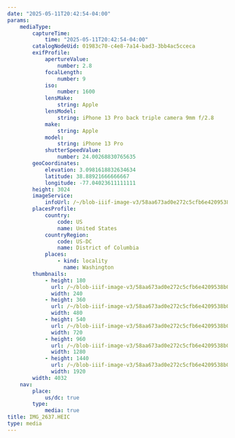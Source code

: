 ```yaml
---
date: "2025-05-11T20:42:54-04:00"
params:
    mediaType:
        captureTime:
            time: "2025-05-11T20:42:54-04:00"
        catalogNodeUid: 01983c70-c4e8-7a14-bad3-3bb4ac5cceca
        exifProfile:
            apertureValue:
                number: 2.8
            focalLength:
                number: 9
            iso:
                number: 1600
            lensMake:
                string: Apple
            lensModel:
                string: iPhone 13 Pro back triple camera 9mm f/2.8
            make:
                string: Apple
            model:
                string: iPhone 13 Pro
            shutterSpeedValue:
                number: 24.00268830765635
        geoCoordinates:
            elevation: 3.0981618832634634
            latitude: 38.88921666666667
            longitude: -77.04023611111111
        height: 3024
        imageService:
            infoUrl: /~/blob-iiif-image-v3/58aa673ad0e272c5cfb6e4209538b04ef7f1f088ac1bbb241db4e29dc5fc2c52/info.json
        placesProfile:
            country:
                code: US
                name: United States
            countryRegion:
                code: US-DC
                name: District of Columbia
            places:
                - kind: locality
                  name: Washington
        thumbnails:
            - height: 180
              url: /~/blob-iiif-image-v3/58aa673ad0e272c5cfb6e4209538b04ef7f1f088ac1bbb241db4e29dc5fc2c52/full/240%2C180/0/default.jpg
              width: 240
            - height: 360
              url: /~/blob-iiif-image-v3/58aa673ad0e272c5cfb6e4209538b04ef7f1f088ac1bbb241db4e29dc5fc2c52/full/480%2C360/0/default.jpg
              width: 480
            - height: 540
              url: /~/blob-iiif-image-v3/58aa673ad0e272c5cfb6e4209538b04ef7f1f088ac1bbb241db4e29dc5fc2c52/full/720%2C540/0/default.jpg
              width: 720
            - height: 960
              url: /~/blob-iiif-image-v3/58aa673ad0e272c5cfb6e4209538b04ef7f1f088ac1bbb241db4e29dc5fc2c52/full/1280%2C960/0/default.jpg
              width: 1280
            - height: 1440
              url: /~/blob-iiif-image-v3/58aa673ad0e272c5cfb6e4209538b04ef7f1f088ac1bbb241db4e29dc5fc2c52/full/1920%2C1440/0/default.jpg
              width: 1920
        width: 4032
    nav:
        place:
            us/dc: true
        type:
            media: true
title: IMG_2637.HEIC
type: media
---
```

